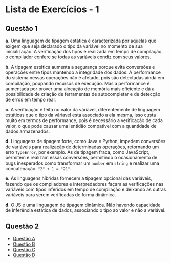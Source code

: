 # Lista de Exercícios - 1

## Questão 1

**a.** Uma linguagem de tipagem estática é caracterizada por aquelas que exigem que seja declarado o tipo da variável no momento de sua inicialização. A verificação dos tipos é realizada em tempo de compilação, o compilador confere se todas as variáveis condiz com seus valores.

**b.** A tipagem estática aumenta a segurança porque evita conversões e operações entre tipos mantendo a integridade dos dados. A performance do sistema nessas operações não é afetado, pois são detectadas ainda em compilação, poupando recursos de execução. Mas a performance é aumentada por prover uma alocação de memória mais eficiente e dá a possibilidade de criação de ferramentas de autocompletar e de detecção de erros em tempo real.

**c.** A verificação é feita no valor da váriavel, diferentemente de linguagem estáticas que o tipo da váriavel está associado a ela mesma, isso custa muito em termos de performance, pois é necessário a verificação de cada valor, o que pode causar uma lentidão compativel com a quantidade de dados armazenados.

**d.** Linguagens de tipagem forte, como Java e Python, impedem conversões de variáveis para realização de determinadas operações, retornando um erro `TypeError`, por exemplo. As de tipagem fraca, como JavaScript, permitem e realizam essas conversões, permitindo o ocasionamento de bugs inesperados como transformar um `number` em `string` e realizar uma concatenação: `"2" + 1 = "21"`.

**e.** As linguagens híbridas fornecem a tipagem opcional das variáveis, fazendo que os compiladores e interpredadores façam as verificações nas variáveis com tipos inferidos em tempo de compilação e deixando as outras variáveis para serem verificadas de forma dinâmica.

**d.** O JS é uma linguagem de tipagem dinâmica. Não havendo capacidade de inferência estática de dados, associando o tipo ao valor e não a variável.

## Questão 2

* [Questão A](./questao-2-a)
* [Questão B](./questao-2-b)
* [Questão C](./questao-2-c)
* [Questão D](./questao-2-d)